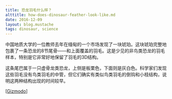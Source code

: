 ```yaml
---
title: 恐龙羽毛什么样？
alttitle: how-does-dinosaur-feather-look-like.md
date: 2016-12-09
layout: blog.mustache
tags: dinosaur, science
---
```


中国地质大学的一位教师去年在缅甸的一个市场发现了一块琥珀。这块琥珀完整地包裹了一条恐龙的8节尾骨——和上面覆盖的羽毛。这是少见的非鸟类恐龙的羽毛样本，特别是它非常好地保留了羽毛的3D结构。

这条尾巴属于一只虚骨龙类恐龙，上侧是板栗色，下面则是灰白色。科学家们发现这些羽毛没有鸟类羽毛的中管，但它们确实有类似鸟类羽毛的倒钩和小枝结构，说明这两种结构出现的时间较早。

[[Gizmodo](http://gizmodo.com/these-dinosaur-feathers-trapped-in-amber-are-ridiculous-1789826976)]
